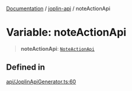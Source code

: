 [Documentation](../../packages.md) / [joplin-api](../index.md) / noteActionApi

# Variable: noteActionApi

> **noteActionApi**: [`NoteActionApi`](../classes/NoteActionApi.md)

## Defined in

[api/JoplinApiGenerator.ts:60](https://github.com/rxliuli/joplin-utils/blob/856dd8cbf75fe71932485581a99ca0e4ebcdd5e8/packages/joplin-api/src/api/JoplinApiGenerator.ts#L60)
